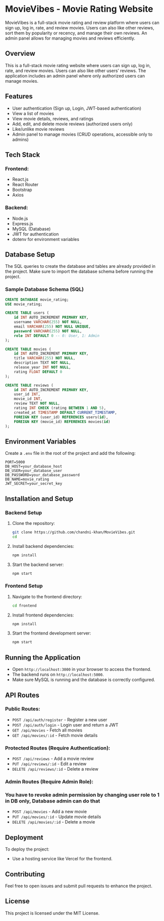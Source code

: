 # MovieVibes - Movie Rating Website
MovieVibes is a full-stack movie rating and review platform where users can sign up, log in, rate, and review movies. Users can also like other reviews, sort them by popularity or recency, and manage their own reviews. An admin panel allows for managing movies and reviews efficiently.

## Overview
This is a full-stack movie rating website where users can sign up, log in, rate, and review movies. Users can also like other users’ reviews. The application includes an admin panel where only authorized users can manage movies.

## Features
- User authentication (Sign up, Login, JWT-based authentication)
- View a list of movies
- View movie details, reviews, and ratings
- Add, edit, and delete movie reviews (authorized users only)
- Like/unlike movie reviews
- Admin panel to manage movies (CRUD operations, accessible only to admins)

## Tech Stack
### Frontend:
- React.js
- React Router
- Bootstrap
- Axios

### Backend:
- Node.js
- Express.js
- MySQL (Database)
- JWT for authentication
- dotenv for environment variables

## Database Setup
The SQL queries to create the database and tables are already provided in the project. Make sure to import the database schema before running the project.

### Sample Database Schema (SQL)
```sql
CREATE DATABASE movie_rating;
USE movie_rating;

CREATE TABLE users (
    id INT AUTO_INCREMENT PRIMARY KEY,
    username VARCHAR(255) NOT NULL,
    email VARCHAR(255) NOT NULL UNIQUE,
    password VARCHAR(255) NOT NULL,
    role INT DEFAULT 0 -- 0: User, 1: Admin
);

CREATE TABLE movies (
    id INT AUTO_INCREMENT PRIMARY KEY,
    title VARCHAR(255) NOT NULL,
    description TEXT NOT NULL,
    release_year INT NOT NULL,
    rating FLOAT DEFAULT 0
);

CREATE TABLE reviews (
    id INT AUTO_INCREMENT PRIMARY KEY,
    user_id INT,
    movie_id INT,
    review TEXT NOT NULL,
    rating INT CHECK (rating BETWEEN 1 AND 5),
    created_at TIMESTAMP DEFAULT CURRENT_TIMESTAMP,
    FOREIGN KEY (user_id) REFERENCES users(id),
    FOREIGN KEY (movie_id) REFERENCES movies(id)
);
```

## Environment Variables
Create a `.env` file in the root of the project and add the following:

```env
PORT=5000
DB_HOST=your_database_host
DB_USER=your_database_user
DB_PASSWORD=your_database_password
DB_NAME=movie_rating
JWT_SECRET=your_secret_key
```

## Installation and Setup
### Backend Setup
1. Clone the repository:
   ```sh
   git clone https://github.com/chandni-khan/MovieVibes.git
   cd 
   ```

2. Install backend dependencies:
   ```sh
   npm install
   ```

3. Start the backend server:
   ```sh
   npm start
   ```

### Frontend Setup
1. Navigate to the frontend directory:
   ```sh
   cd frontend
   ```

2. Install frontend dependencies:
   ```sh
   npm install
   ```

3. Start the frontend development server:
   ```sh
   npm start
   ```

## Running the Application
- Open `http://localhost:3000` in your browser to access the frontend.
- The backend runs on `http://localhost:5000`.
- Make sure MySQL is running and the database is correctly configured.

## API Routes
### Public Routes:
- `POST /api/auth/register` - Register a new user
- `POST /api/auth/login` - Login user and return a JWT
- `GET /api/movies` - Fetch all movies
- `GET /api/movies/:id` - Fetch movie details

### Protected Routes (Require Authentication):
- `POST /api/reviews` - Add a movie review
- `PUT /api/reviews/:id` - Edit a review
- `DELETE /api/reviews/:id` - Delete a review

### Admin Routes (Require Admin Role):
 ### You have to revoke admin permission by changing user role to 1 in DB only, Database admin can do that
- `POST /api/movies` - Add a new movie
- `PUT /api/movies/:id` - Update movie details
- `DELETE /api/movies/:id` - Delete a movie

## Deployment
To deploy the project:
- Use a hosting service like Vercel for the frontend.

## Contributing
Feel free to open issues and submit pull requests to enhance the project.

## License
This project is licensed under the MIT License.

